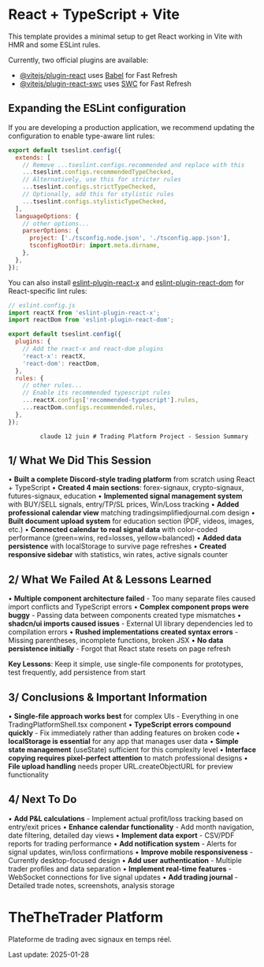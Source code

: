 # React + TypeScript + Vite

This template provides a minimal setup to get React working in Vite with HMR and some ESLint rules.

Currently, two official plugins are available:

- [@vitejs/plugin-react](https://github.com/vitejs/vite-plugin-react/blob/main/packages/plugin-react/README.md) uses [Babel](https://babeljs.io/) for Fast Refresh
- [@vitejs/plugin-react-swc](https://github.com/vitejs/vite-plugin-react-swc) uses [SWC](https://swc.rs/) for Fast Refresh

## Expanding the ESLint configuration

If you are developing a production application, we recommend updating the configuration to enable type-aware lint rules:

```js
export default tseslint.config({
  extends: [
    // Remove ...tseslint.configs.recommended and replace with this
    ...tseslint.configs.recommendedTypeChecked,
    // Alternatively, use this for stricter rules
    ...tseslint.configs.strictTypeChecked,
    // Optionally, add this for stylistic rules
    ...tseslint.configs.stylisticTypeChecked,
  ],
  languageOptions: {
    // other options...
    parserOptions: {
      project: ['./tsconfig.node.json', './tsconfig.app.json'],
      tsconfigRootDir: import.meta.dirname,
    },
  },
});
```

You can also install [eslint-plugin-react-x](https://github.com/Rel1cx/eslint-react/tree/main/packages/plugins/eslint-plugin-react-x) and [eslint-plugin-react-dom](https://github.com/Rel1cx/eslint-react/tree/main/packages/plugins/eslint-plugin-react-dom) for React-specific lint rules:

```js
// eslint.config.js
import reactX from 'eslint-plugin-react-x';
import reactDom from 'eslint-plugin-react-dom';

export default tseslint.config({
  plugins: {
    // Add the react-x and react-dom plugins
    'react-x': reactX,
    'react-dom': reactDom,
  },
  rules: {
    // other rules...
    // Enable its recommended typescript rules
    ...reactX.configs['recommended-typescript'].rules,
    ...reactDom.configs.recommended.rules,
  },
});
```
    



     

       
        
          
           
            
             claude 12 juin # Trading Platform Project - Session Summary

## 1/ What We Did This Session

• **Built a complete Discord-style trading platform** from scratch using React + TypeScript
• **Created 4 main sections**: forex-signaux, crypto-signaux, futures-signaux, education
• **Implemented signal management system** with BUY/SELL signals, entry/TP/SL prices, Win/Loss tracking
• **Added professional calendar view** matching tradingsimplifiedjournal.com design
• **Built document upload system** for education section (PDF, videos, images, etc.)
• **Connected calendar to real signal data** with color-coded performance (green=wins, red=losses, yellow=balanced)
• **Added data persistence** with localStorage to survive page refreshes
• **Created responsive sidebar** with statistics, win rates, active signals counter

## 2/ What We Failed At & Lessons Learned

• **Multiple component architecture failed** - Too many separate files caused import conflicts and TypeScript errors
• **Complex component props were buggy** - Passing data between components created type mismatches
• **shadcn/ui imports caused issues** - External UI library dependencies led to compilation errors
• **Rushed implementations created syntax errors** - Missing parentheses, incomplete functions, broken JSX
• **No data persistence initially** - Forgot that React state resets on page refresh

**Key Lessons**: Keep it simple, use single-file components for prototypes, test frequently, add persistence from start

## 3/ Conclusions & Important Information

• **Single-file approach works best** for complex UIs - Everything in one TradingPlatformShell.tsx component
• **TypeScript errors compound quickly** - Fix immediately rather than adding features on broken code
• **localStorage is essential** for any app that manages user data
• **Simple state management** (useState) sufficient for this complexity level
• **Interface copying requires pixel-perfect attention** to match professional designs
• **File upload handling** needs proper URL.createObjectURL for preview functionality

## 4/ Next To Do

• **Add P&L calculations** - Implement actual profit/loss tracking based on entry/exit prices
• **Enhance calendar functionality** - Add month navigation, date filtering, detailed day views
• **Implement data export** - CSV/PDF reports for trading performance
• **Add notification system** - Alerts for signal updates, win/loss confirmations
• **Improve mobile responsiveness** - Currently desktop-focused design
• **Add user authentication** - Multiple trader profiles and data separation
• **Implement real-time features** - WebSocket connections for live signal updates
• **Add trading journal** - Detailed trade notes, screenshots, analysis storage

# TheTheTrader Platform

Plateforme de trading avec signaux en temps réel.

Last update: 2025-01-28